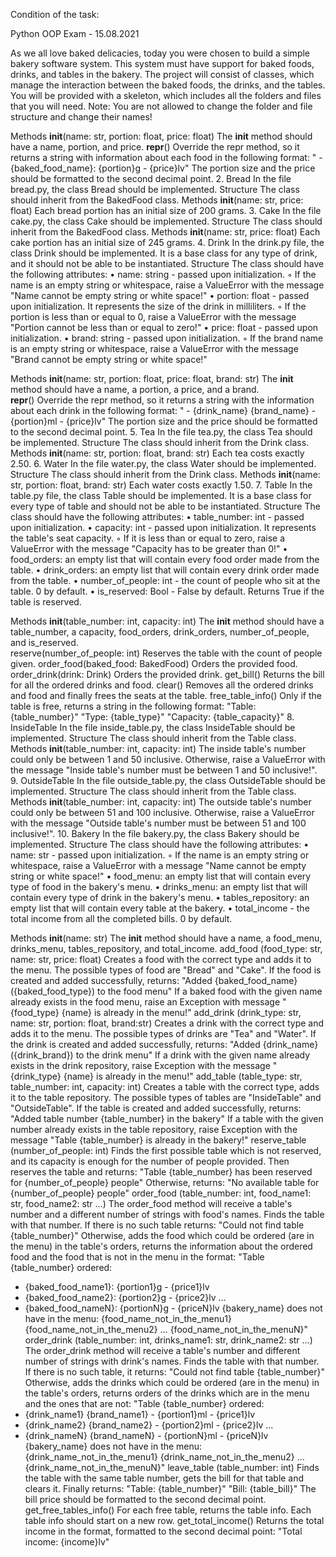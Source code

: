 Condition of the task:

Python OOP Exam - 15.08.2021


As we all love baked delicacies, today you were chosen to build a simple bakery software system. This system must have support for baked foods, drinks, and tables in the bakery. The project will consist of classes, which manage the interaction between the baked foods, the drinks, and the tables.
You will be provided with a skeleton, which includes all the folders and files that you will need. 
Note: You are not allowed to change the folder and file structure and change their names!


Methods
__init__(name: str, portion: float, price: float)
The __init__ method should have a name, portion, and price. 
__repr__()
Override the repr method, so it returns a string with information about each food in the following format:
" - {baked_food_name}: {portion}g - {price}lv"
The portion size and the price should be formatted to the second decimal point.
    2. Bread
In the file bread.py, the class Bread should be implemented.
Structure
The class should inherit from the BakedFood class.
Methods
__init__(name: str, price: float)
Еach bread portion has an initial size of 200 grams.
    3. Cake
In the file cake.py, the class Cake should be implemented.
Structure
The class should inherit from the BakedFood class.
Methods
__init__(name: str, price: float)
Еach cake portion has an initial size of 245 grams.
    4. Drink
In the drink.py file, the class Drink should be implemented. It is a base class for any type of drink, and it should not be able to be instantiated.
Structure
The class should have the following attributes:
    • name: string - passed upon initialization. 
        ◦ If the name is an empty string or whitespace, raise a ValueError with the message "Name cannot be empty string or white space!"
    • portion: float - passed upon initialization. It represents the size of the drink in milliliters.
        ◦ If the portion is less than or equal to 0, raise a ValueError with the message "Portion cannot be less than or equal to zero!" 
    • price: float - passed upon initialization. 
    • brand: string - passed upon initialization. 
        ◦ If the brand name is an empty string or whitespace, raise a ValueError with the message "Brand cannot be empty string or white space!"

Methods
__init__(name: str, portion: float, price: float, brand: str)
The __init__ method should have a name, a portion, a price, and a brand.  
__repr__()
Override the repr method, so it returns a string with the information about each drink in the following format:
" - {drink_name} {brand_name} - {portion}ml - {price}lv"
The portion size and the price should be formatted to the second decimal point.
    5. Tea
In the file tea.py, the class Tea should be implemented.
Structure
The class should inherit from the Drink class.
Methods
__init__(name: str, portion: float, brand: str)
Each tea costs exactly 2.50.
    6. Water
In the file water.py, the class Water should be implemented.
Structure
The class should inherit from the Drink class.
Methods
__init__(name: str, portion: float, brand: str)
Each water costs exactly 1.50.
    7. Table
In the table.py file, the class Table should be implemented. It is a base class for every type of table and should not be able to be instantiated.
Structure
The class should have the following attributes:
    • table_number: int - passed upon initialization.
    • capacity: int - passed upon initialization. It represents the table's seat capacity.
        ◦ If it is less than or equal to zero, raise a ValueError with the message "Capacity has to be greater than 0!"
    • food_orders: an empty list that will contain every food order made from the table.
    • drink_orders: an empty list that will contain every drink order made from the table.
    • number_of_people: int - the count of people who sit at the table. 0 by default.
    • is_reserved: Bool - False by default. Returns True if the table is reserved.

Methods
__init__(table_number: int, capacity: int)
The __init__ method should have a table_number, a capacity, food_orders, drink_orders, number_of_people, and is_reserved.  
reserve(number_of_people: int)
Reserves the table with the count of people given.
order_food(baked_food: BakedFood)
Orders the provided food.
order_drink(drink: Drink)
Orders the provided drink.
get_bill()
Returns the bill for all the ordered drinks and food.
clear()
Removes all the ordered drinks and food and finally frees the seats at the table.
free_table_info()
Only if the table is free, returns a string in the following format:
"Table: {table_number}"
"Type: {table_type}"
"Capacity: {table_capacity}"
    8. InsideTable
In the file inside_table.py, the class InsideTable should be implemented.
Structure
The class should inherit from the Table class.
Methods
__init__(table_number: int, capacity: int)
The inside table's number could only be between 1 and 50 inclusive. Otherwise, raise a ValueError with the message "Inside table's number must be between 1 and 50 inclusive!".
    9. OutsideTable
In the file outside_table.py, the class OutsideTable should be implemented.
Structure
The class should inherit from the Table class.
Methods
__init__(table_number: int, capacity: int)
The outside table's number could only be between 51 and 100 inclusive. Otherwise, raise a ValueError with the message "Outside table's number must be between 51 and 100 inclusive!".
    10. Bakery
In the file bakery.py, the class Bakery should be implemented.
Structure
The class should have the following attributes:
    • name: str - passed upon initialization.
        ◦ If the name is an empty string or whitespace, raise a ValueError with a message "Name cannot be empty string or white space!"
    • food_menu: an empty list that will contain every type of food in the bakery's menu.
    • drinks_menu: an empty list that will contain every type of drink in the bakery's menu. 
    • tables_repository: an empty list that will contain every table at the bakery.
    • total_income - the total income from all the completed bills. 0 by default.

Methods
__init__(name: str)
The __init__ method should have a name, a food_menu, drinks_menu, tables_repository, and total_income.
add_food (food_type: str, name: str, price: float)
Creates a food with the correct type and adds it to the menu. The possible types of food are "Bread" and "Cake". If the food is created and added successfully, returns:
"Added {baked_food_name} ({baked_food_type}) to the food menu"
If a baked food with the given name already exists in the food menu, raise an Exception with message "{food_type} {name} is already in the menu!"
add_drink (drink_type: str, name: str, portion: float, brand:str)
Creates a drink with the correct type and adds it to the menu. The possible types of drinks are "Tea" and "Water".  If the drink is created and added successfully, returns:
"Added {drink_name} ({drink_brand}) to the drink menu"
If a drink with the given name already exists in the drink repository, raise Exception with the message "{drink_type} {name} is already in the menu!"
add_table (table_type: str, table_number: int, capacity: int)
Creates a table with the correct type, adds it to the table repository. The possible types of tables are "InsideTable" and "OutsideTable".  If the table is created and added successfully, returns:
"Added table number {table_number} in the bakery"
If a table with the given number already exists in the table repository, raise Exception with the message "Table {table_number} is already in the bakery!"
reserve_table (number_of_people: int)
Finds the first possible table which is not reserved, and its capacity is enough for the number of people provided. Then reserves the table and returns:
"Table {table_number} has been reserved for {number_of_people} people"
Otherwise, returns:
"No available table for {number_of_people} people"
order_food (table_number: int, food_name1: str, food_name2: str …)
The order_food method will receive a table's number and a different number of strings with food's names.
Finds the table with that number. If there is no such table returns:
"Could not find table {table_number}"
Otherwise, adds the food which could be ordered (are in the menu) in the table's orders, returns the information about the ordered food and the food that is not in the menu in the format:
"Table {table_number} ordered:
 - {baked_food_name1}: {portion1}g - {price1}lv
 - {baked_food_name2}: {portion2}g - {price2}lv
…
 - {baked_food_nameN}: {portionN}g - {priceN}lv
{bakery_name} does not have in the menu:
{food_name_not_in_the_menu1}
{food_name_not_in_the_menu2}
…
{food_name_not_in_the_menuN}"
order_drink (table_number: int, drinks_name1: str, drink_name2: str …)
The order_drink method will receive a table's number and different number of strings with drink's names.
Finds the table with that number. If there is no such table, it returns:
"Could not find table {table_number}"
Otherwise, adds the drinks which could be ordered (are in the menu) in the table's orders, returns orders of the drinks which are in the menu and the ones that are not:
"Table {table_number} ordered:
 - {drink_name1} {brand_name1} - {portion1}ml - {price1}lv
 - {drink_name2} {brand_name2} - {portion2}ml - {price2}lv
…
 - {drink_nameN} {brand_nameN} - {portionN}ml - {priceN}lv 
{bakery_name} does not have in the menu:
{drink_name_not_in_the_menu1}
{drink_name_not_in_the_menu2}
…
{drink_name_not_in_the_menuN}"
leave_table (table_number: int)
Finds the table with the same table number, gets the bill for that table and clears it. Finally returns:
"Table: {table_number}"
"Bill: {table_bill}"
The bill price should be formatted to the second decimal point.
get_free_tables_info()
For each free table, returns the table info. Each table info should start on a new row.
get_total_income()
Returns the total income in the format, formatted to the second decimal point:
"Total income: {income}lv"
